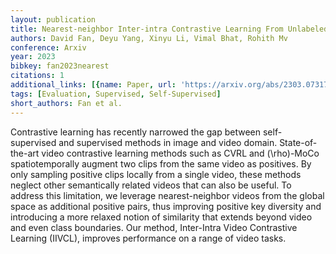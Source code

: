 ```yaml
---
layout: publication
title: Nearest-neighbor Inter-intra Contrastive Learning From Unlabeled Videos
authors: David Fan, Deyu Yang, Xinyu Li, Vimal Bhat, Rohith Mv
conference: Arxiv
year: 2023
bibkey: fan2023nearest
citations: 1
additional_links: [{name: Paper, url: 'https://arxiv.org/abs/2303.07317'}]
tags: [Evaluation, Supervised, Self-Supervised]
short_authors: Fan et al.
---
```

Contrastive learning has recently narrowed the gap between self-supervised
and supervised methods in image and video domain. State-of-the-art video
contrastive learning methods such as CVRL and \(\rho\)-MoCo spatiotemporally
augment two clips from the same video as positives. By only sampling positive
clips locally from a single video, these methods neglect other semantically
related videos that can also be useful. To address this limitation, we leverage
nearest-neighbor videos from the global space as additional positive pairs,
thus improving positive key diversity and introducing a more relaxed notion of
similarity that extends beyond video and even class boundaries. Our method,
Inter-Intra Video Contrastive Learning (IIVCL), improves performance on a range
of video tasks.